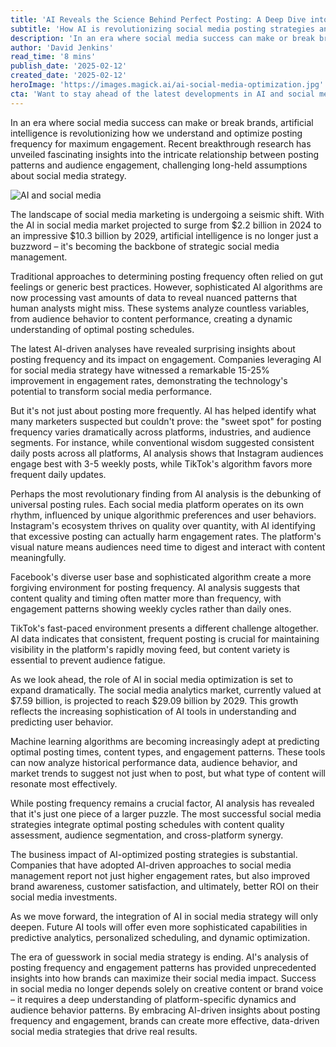 ```yaml
---
title: 'AI Reveals the Science Behind Perfect Posting: A Deep Dive into Social Media Engagement Optimization'
subtitle: 'How AI is revolutionizing social media posting strategies and engagement'
description: 'In an era where social media success can make or break brands, artificial intelligence is transforming how we understand and optimize posting frequency for maximum engagement. Discover how AI-driven strategies are reshaping social media marketing with deeper insights and sophisticated approaches.'
author: 'David Jenkins'
read_time: '8 mins'
publish_date: '2025-02-12'
created_date: '2025-02-12'
heroImage: 'https://images.magick.ai/ai-social-media-optimization.jpg'
cta: 'Want to stay ahead of the latest developments in AI and social media optimization? Follow us on LinkedIn for regular updates on cutting-edge research and practical insights that can transform your social media strategy.'
---
```


In an era where social media success can make or break brands, artificial intelligence is revolutionizing how we understand and optimize posting frequency for maximum engagement. Recent breakthrough research has unveiled fascinating insights into the intricate relationship between posting patterns and audience engagement, challenging long-held assumptions about social media strategy.

![AI and social media](https://i.magick.ai/PIXE/1739405147696_magick_img.webp)

The landscape of social media marketing is undergoing a seismic shift. With the AI in social media market projected to surge from $2.2 billion in 2024 to an impressive $10.3 billion by 2029, artificial intelligence is no longer just a buzzword – it's becoming the backbone of strategic social media management.

Traditional approaches to determining posting frequency often relied on gut feelings or generic best practices. However, sophisticated AI algorithms are now processing vast amounts of data to reveal nuanced patterns that human analysts might miss. These systems analyze countless variables, from audience behavior to content performance, creating a dynamic understanding of optimal posting schedules.

The latest AI-driven analyses have revealed surprising insights about posting frequency and its impact on engagement. Companies leveraging AI for social media strategy have witnessed a remarkable 15-25% improvement in engagement rates, demonstrating the technology's potential to transform social media performance.

But it's not just about posting more frequently. AI has helped identify what many marketers suspected but couldn't prove: the "sweet spot" for posting frequency varies dramatically across platforms, industries, and audience segments. For instance, while conventional wisdom suggested consistent daily posts across all platforms, AI analysis shows that Instagram audiences engage best with 3-5 weekly posts, while TikTok's algorithm favors more frequent daily updates.

Perhaps the most revolutionary finding from AI analysis is the debunking of universal posting rules. Each social media platform operates on its own rhythm, influenced by unique algorithmic preferences and user behaviors. Instagram's ecosystem thrives on quality over quantity, with AI identifying that excessive posting can actually harm engagement rates. The platform's visual nature means audiences need time to digest and interact with content meaningfully.

Facebook's diverse user base and sophisticated algorithm create a more forgiving environment for posting frequency. AI analysis suggests that content quality and timing often matter more than frequency, with engagement patterns showing weekly cycles rather than daily ones.

TikTok's fast-paced environment presents a different challenge altogether. AI data indicates that consistent, frequent posting is crucial for maintaining visibility in the platform's rapidly moving feed, but content variety is essential to prevent audience fatigue.

As we look ahead, the role of AI in social media optimization is set to expand dramatically. The social media analytics market, currently valued at $7.59 billion, is projected to reach $29.09 billion by 2029. This growth reflects the increasing sophistication of AI tools in understanding and predicting user behavior.

Machine learning algorithms are becoming increasingly adept at predicting optimal posting times, content types, and engagement patterns. These tools can now analyze historical performance data, audience behavior, and market trends to suggest not just when to post, but what type of content will resonate most effectively.

While posting frequency remains a crucial factor, AI analysis has revealed that it's just one piece of a larger puzzle. The most successful social media strategies integrate optimal posting schedules with content quality assessment, audience segmentation, and cross-platform synergy.

The business impact of AI-optimized posting strategies is substantial. Companies that have adopted AI-driven approaches to social media management report not just higher engagement rates, but also improved brand awareness, customer satisfaction, and ultimately, better ROI on their social media investments.

As we move forward, the integration of AI in social media strategy will only deepen. Future AI tools will offer even more sophisticated capabilities in predictive analytics, personalized scheduling, and dynamic optimization.

The era of guesswork in social media strategy is ending. AI's analysis of posting frequency and engagement patterns has provided unprecedented insights into how brands can maximize their social media impact. Success in social media no longer depends solely on creative content or brand voice – it requires a deep understanding of platform-specific dynamics and audience behavior patterns. By embracing AI-driven insights about posting frequency and engagement, brands can create more effective, data-driven social media strategies that drive real results.
